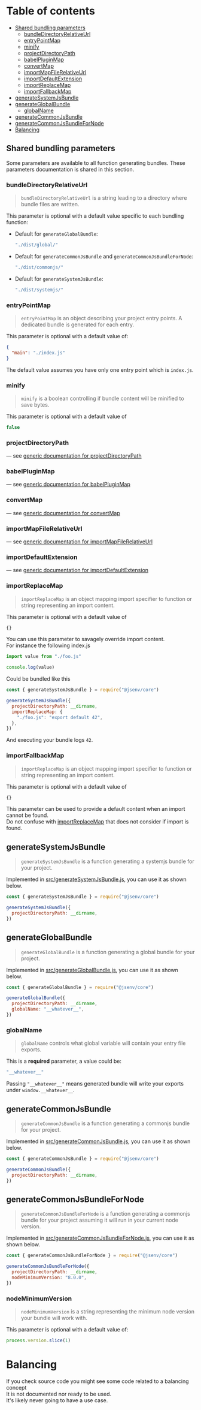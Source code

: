 # Table of contents

- [Shared bundling parameters](#shared-bundling-parameters)
  - [bundleDirectoryRelativeUrl](#bundleDirectoryRelativeUrl)
  - [entryPointMap](#entryPointMap)
  - [minify](#minify)
  - [projectDirectoryPath](#projectDirectoryPath)
  - [babelPluginMap](#babelPluginMap)
  - [convertMap](#convertMap)
  - [importMapFileRelativeUrl](#importMapFileRelativeUrl)
  - [importDefaultExtension](#importDefaultExtension)
  - [importReplaceMap](#importReplaceMap)
  - [importFallbackMap](#importFallbackMap)
- [generateSystemJsBundle](#generateSystemJsBundle)
- [generateGlobalBundle](#generateglobalbundle)
  - [globalName](#globalName)
- [generateCommonJsBundle](#generateCommonJsBundle)
- [generateCommonJsBundleForNode](#generateCommonJsBundleForNode)
- [Balancing](#balancing)

## Shared bundling parameters

Some parameters are available to all function generating bundles.
These parameters documentation is shared in this section.

### bundleDirectoryRelativeUrl

> `bundleDirectoryRelativeUrl` is a string leading to a directory where bundle files are written.

This parameter is optional with a default value specific to each bundling function:

- Default for `generateGlobalBundle`:

  ```js
  "./dist/global/"
  ```

- Default for `generateCommonJsBundle` and `generateCommonJsBundleForNode`:

  ```js
  "./dist/commonjs/"
  ```

- Default for `generateSystemJsBundle`:

  ```js
  "./dist/systemjs/"
  ```

### entryPointMap

> `entryPointMap` is an object describing your project entry points. A dedicated bundle is generated for each entry.

This parameter is optional with a default value of:

```json
{
  "main": "./index.js"
}
```

The default value assumes you have only one entry point which is `index.js`.<br />

### minify

> `minify` is a boolean controlling if bundle content will be minified to save bytes.

This parameter is optional with a default value of

```js
false
```

### projectDirectoryPath

— see [generic documentation for projectDirectoryPath](../shared-parameters/shared-parameters.md#projectdirectorypath)

### babelPluginMap

— see [generic documentation for babelPluginMap](../shared-parameters/shared-parameters.md#babelPluginMap)

### convertMap

— see [generic documentation for convertMap](../shared-parameters/shared-parameters.md#convertMap)

### importMapFileRelativeUrl

— see [generic documentation for importMapFileRelativeUrl](../shared-parameters/shared-parameters.md#importMapFileRelativeUrl)

### importDefaultExtension

— see [generic documentation for importDefaultExtension](../shared-parameters/shared-parameters.md#importDefaultExtension)

### importReplaceMap

> `importReplaceMap` is an object mapping import specifier to function or string representing an import content.

This parameter is optional with a default value of

<!-- prettier-ignore -->
```js
{}
```

You can use this parameter to savagely override import content.<br />
For instance the following index.js

```js
import value from "./foo.js"

console.log(value)
```

Could be bundled like this

```js
const { generateSystemJsBundle } = require("@jsenv/core")

generateSystemJsBundle({
  projectDirectoryPath: __dirname,
  importReplaceMap: {
    "./foo.js": "export default 42",
  },
})
```

And executing your bundle logs `42`.

### importFallbackMap

> `importReplaceMap` is an object mapping import specifier to function or string representing an import content.

This parameter is optional with a default value of

<!-- prettier-ignore -->
```js
{}
```

This parameter can be used to provide a default content when an import cannot be found.<br />
Do not confuse with [importReplaceMap](#importReplaceMap) that does not consider if import is found.<br />

## generateSystemJsBundle

> `generateSystemJsBundle` is a function generating a systemjs bundle for your project.

Implemented in [src/generateSystemJsBundle.js](../../src/generateSystemJsBundle.js), you can use it as shown below.

```js
const { generateSystemJsBundle } = require("@jsenv/core")

generateSystemJsBundle({
  projectDirectoryPath: __dirname,
})
```

## generateGlobalBundle

> `generateGlobalBundle` is a function generating a global bundle for your project.

Implemented in [src/generateGlobalBundle.js](../../src/generateGlobalBundle.js), you can use it as shown below.

```js
const { generateGlobalBundle } = require("@jsenv/core")

generateGlobalBundle({
  projectDirectoryPath: __dirname,
  globalName: "__whatever__",
})
```

### globalName

> `globalName` controls what global variable will contain your entry file exports.

This is a **required** parameter, a value could be:

```js
"__whatever__"
```

Passing `"__whatever__"` means generated bundle will write your exports under `window.__whatever__`.

## generateCommonJsBundle

> `generateCommonJsBundle` is a function generating a commonjs bundle for your project.

Implemented in [src/generateCommonJsBundle.js](../../src/generateCommonJsBundle.js), you can use it as shown below.

```js
const { generateCommonJsBundle } = require("@jsenv/core")

generateCommonJsBundle({
  projectDirectoryPath: __dirname,
})
```

## generateCommonJsBundleForNode

> `generateCommonJsBundleForNode` is a function generating a commonjs bundle for your project assuming it will run in your current node version.

Implemented in [src/generateCommonJsBundleForNode.js](../../src/generateCommonJsBundleForNode.js), you can use it as shown below.

```js
const { generateCommonJsBundleForNode } = require("@jsenv/core")

generateCommonJsBundleForNode({
  projectDirectoryPath: __dirname,
  nodeMinimumVersion: "8.0.0",
})
```

### nodeMinimumVersion

> `nodeMinimumVersion` is a string representing the minimum node version your bundle will work with.

This parameter is optional with a default value of:

```js
process.version.slice(1)
```

# Balancing

If you check source code you might see some code related to a balancing concept<br />
It is not documented nor ready to be used.<br />
It's likely never going to have a use case.
